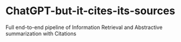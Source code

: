 # ChatGPT-but-it-cites-its-sources
Full end-to-end pipeline of Information Retrieval and Abstractive summarization with Citations
